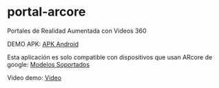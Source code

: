 # portal-arcore
Portales de Realidad Aumentada con Videos 360

DEMO APK: [APK Android](https://drive.google.com/file/d/1YPQjKNH_z6uMUhy4wDOtCkGUivrB3lv0/view?usp=sharing)<br />

Esta aplicación es solo compatible con dispositivos que usan ARcore de google: [Modelos Soportados](https://developers.google.com/ar/discover/supported-devices)<br /> 

Video demo: [Video](http://nicaventuras.com/ExpandVideos/DEMO%20Portal.mp4)
